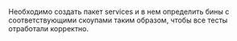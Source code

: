 Необходимо создать пакет services и в нем определить бины с соответствующими скоупами таким образом, чтобы все тесты отработали
корректно.